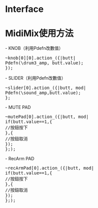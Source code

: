 # Interface

<h1>MidiMix使用方法</h1>
- KNOB（利用Pdefn改數值）
<pre>
~knob[0][0].action_({|butt|
Pdefn(\drum3_amp, butt.value);
});
</pre>
- SLIDER（利用Pdefn改數值）
<pre>
~slider[0].action_({|butt, mod|
Pdefn(\sound_amp,butt.value);
};
</pre>
- MUTE PAD
<pre>
~mutePad[0].action_({|butt, mod|
if(butt.value==1,{
//按鈕按下
},{
//按鈕取消
});
};);
</pre>
- RecArm PAD
<pre>
~recArmPad[0].action_({|butt, mod|
if(butt.value==1,{
//按鈕按下
},{
//按鈕取消
});
};);
</pre>
